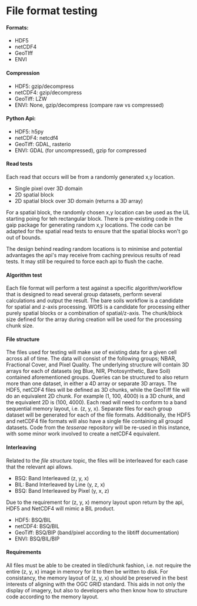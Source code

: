 # File format testing

#### Formats:
* HDF5
* netCDF4
* GeoTIff
* ENVI

#### Compression
* HDF5:		gzip/decompress
* netCDF4:	gzip/decompress
* GeoTiff:	LZW
* ENVI:		None, gzip/decompress (compare raw vs compressed)

#### Python Api:
* HDF5:		h5py
* netCDF4:	netcdf4
* GeoTiff:	GDAL, rasterio
* ENVI:		GDAL (for uncompressed), gzip for compressed

#### Read tests
Each read that occurs will be from a randomly generated x,y location.
* Single pixel over 3D domain
* 2D spatial block
* 2D spatial block over 3D domain (returns a 3D array)

For a spatial block, the randomly chosen x,y location can be used as the UL
starting poing for teh rectangular block. There is pre-existing code in the
gaip package for generating random x,y locations. The code can be adapted for
the spatial read tests to ensure that the spatial blocks won't go out of
bounds.

The design behind reading random locations is to minimise and potential
advantages the api's may receive from caching previous results of read tests.
It may still be required to force each api to flush the cache.

#### Algorithm test
Each file format will perform a test against a specific algorithm/workflow
that is designed to read several group datasets, perform several calculations
and output the result. The bare soils workflow is a candidate for spatial and
z-axis processing. WOfS is a candidate for processing either purely spatial
blocks or a combination of spatial/z-axis. The chunk/block size defined for
the array during creation will be used for the processing chunk size.

#### File structure
The files used for testing will make use of existing data for a given cell
across all of time. The data will consist of the following groups; NBAR,
Fractional Cover, and Pixel Quality. The underlying structure will contain 3D
arrays for each of datasets (eg Blue, NIR, Photosynthetic, Bare Soil)
contained aforementioned groups.
Queries can be structured to also return more than one dataset, in either a 4D
array or separate 3D arrays.
The HDF5, netCDF4 files will be defined as 3D chunks, while the GeoTiff file
will do an equivalent 2D chunk. For example (1, 100, 4000) is a 3D chunk, and
the equivalent 2D is (100, 4000).
Each read will need to conform to a band sequential memory layout, i.e.
(z, y, x).
Separate files for each group dataset will be generated for each of the file
formats. Additionally, the HDF5 and netCDF4 file formats will also have a
single file containing all groupd datasets. Code from the *tesserae* repository
will be re-used in this instance, with some minor work involved to create a
netCDF4 equivalent.

#### Interleaving
Related to the _file structure_ topic, the files will be interleaved for each
case that the relevant api allows.

* BSQ:		Band Interleaved (z, y, x)
* BIL:		Band Interleaved by Line (y, z, x)
* BSQ:		Band Interleaved by Pixel (y, x, z)

Due to the requirement for (z, y, x) memory layout upon return by the api,
HDF5 and NetCDF4 will mimic a BIL product.

* HDF5:		BSQ/BIL
* netCDF4:	BSQ/BIL
* GeoTiff:	BSQ/BIP (band/pixel according to the libtiff documentation)
* ENVI:		BSQ/BIL/BIP

#### Requirements
All files must be able to be created in tiled/chunk fashion, i.e. not require
the entire (z, y, x) image in memory for it to then be written to disk.
For consistancy, the memory layout of (z, y, x) should be preserved in the
best interests of aligning with the OGC GRID standard. This aids in not only
the display of imagery, but also to developers who then know how to structure
code according to the memory layout.
